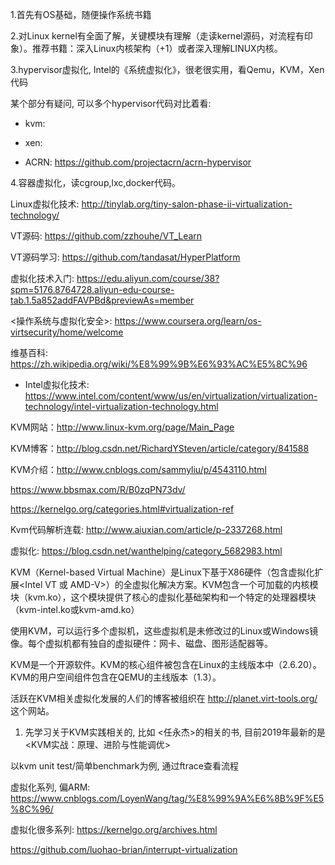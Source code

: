 1.首先有OS基础，随便操作系统书籍

2.对Linux kernel有全面了解，关键模块有理解（走读kernel源码，对流程有印象）。推荐书籍：深入Linux内核架构（+1）或者深入理解LINUX内核。

3.hypervisor虚拟化, Intel的《系统虚拟化》，很老很实用，看Qemu，KVM，Xen代码

某个部分有疑问, 可以多个hypervisor代码对比着看:

* kvm: 

* xen: 

* ACRN: https://github.com/projectacrn/acrn-hypervisor

4.容器虚拟化，读cgroup,lxc,docker代码。

Linux虚拟化技术: http://tinylab.org/tiny-salon-phase-ii-virtualization-technology/

VT源码: https://github.com/zzhouhe/VT_Learn

VT源码学习: https://github.com/tandasat/HyperPlatform

虚拟化技术入门: https://edu.aliyun.com/course/38?spm=5176.8764728.aliyun-edu-course-tab.1.5a852addFAVPBd&previewAs=member

<操作系统与虚拟化安全>: https://www.coursera.org/learn/os-virtsecurity/home/welcome

维基百科: https://zh.wikipedia.org/wiki/%E8%99%9B%E6%93%AC%E5%8C%96

- Intel虚拟化技术: https://www.intel.com/content/www/us/en/virtualization/virtualization-technology/intel-virtualization-technology.html


KVM网站：http://www.linux-kvm.org/page/Main_Page

KVM博客：http://blog.csdn.net/RichardYSteven/article/category/841588


KVM介绍：http://www.cnblogs.com/sammyliu/p/4543110.html

https://www.bbsmax.com/R/B0zqPN73dv/


https://kernelgo.org/categories.html#virtualization-ref


Kvm代码解析连载: http://www.aiuxian.com/article/p-2337268.html

虚拟化: https://blog.csdn.net/wanthelping/category_5682983.html

KVM（Kernel-based Virtual Machine）是Linux下基于X86硬件（包含虚拟化扩展<Intel VT 或 AMD-V>）的全虚拟化解决方案。KVM包含一个可加载的内核模块（kvm.ko），这个模块提供了核心的虚拟化基础架构和一个特定的处理器模块（kvm-intel.ko或kvm-amd.ko）

使用KVM，可以运行多个虚拟机，这些虚拟机是未修改过的Linux或Windows镜像。每个虚拟机都有独自的虚拟硬件：网卡、磁盘、图形适配器等。

KVM是一个开源软件。KVM的核心组件被包含在Linux的主线版本中（2.6.20）。KVM的用户空间组件包含在QEMU的主线版本（1.3）。

活跃在KVM相关虚拟化发展的人们的博客被组织在 http://planet.virt-tools.org/ 这个网站。

1. 先学习关于KVM实践相关的, 比如 <任永杰>的相关的书, 目前2019年最新的是<KVM实战：原理、进阶与性能调优>



以kvm unit test/简单benchmark为例, 通过ftrace查看流程

虚拟化系列, 偏ARM: https://www.cnblogs.com/LoyenWang/tag/%E8%99%9A%E6%8B%9F%E5%8C%96/

虚拟化很多系列: https://kernelgo.org/archives.html

https://github.com/luohao-brian/interrupt-virtualization
